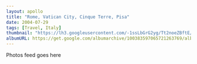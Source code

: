 ```yaml
---
layout: apollo
title: "Rome, Vatican City, Cinque Terre, Pisa"
date: 2004-07-29
tags: [Travel, Italy]
thumbnail: "https://lh3.googleusercontent.com/-1ssLbGrG2yg/Tt2noeZBftE/AAAAAAAAHlc/CXdPpEnM3qMzme2tTSFzSjWaNZDmP-6QQCHM/5682882618606059217"
albumURL: https://get.google.com/albumarchive/100383597065721263769/album/AF1QipOpATT6xpj89d9-XJKb27dT0df1SEvb03DW7mth
---
```


Photos feed goes here
